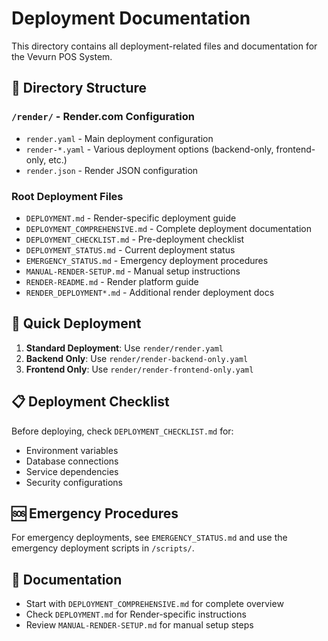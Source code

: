 # Deployment Documentation

This directory contains all deployment-related files and documentation for the Vevurn POS System.

## 📁 Directory Structure

### `/render/` - Render.com Configuration
- `render.yaml` - Main deployment configuration
- `render-*.yaml` - Various deployment options (backend-only, frontend-only, etc.)
- `render.json` - Render JSON configuration

### Root Deployment Files
- `DEPLOYMENT.md` - Render-specific deployment guide
- `DEPLOYMENT_COMPREHENSIVE.md` - Complete deployment documentation
- `DEPLOYMENT_CHECKLIST.md` - Pre-deployment checklist
- `DEPLOYMENT_STATUS.md` - Current deployment status
- `EMERGENCY_STATUS.md` - Emergency deployment procedures
- `MANUAL-RENDER-SETUP.md` - Manual setup instructions
- `RENDER-README.md` - Render platform guide
- `RENDER_DEPLOYMENT*.md` - Additional render deployment docs

## 🚀 Quick Deployment

1. **Standard Deployment**: Use `render/render.yaml`
2. **Backend Only**: Use `render/render-backend-only.yaml`
3. **Frontend Only**: Use `render/render-frontend-only.yaml`

## 📋 Deployment Checklist

Before deploying, check `DEPLOYMENT_CHECKLIST.md` for:
- Environment variables
- Database connections
- Service dependencies
- Security configurations

## 🆘 Emergency Procedures

For emergency deployments, see `EMERGENCY_STATUS.md` and use the emergency deployment scripts in `/scripts/`.

## 📖 Documentation

- Start with `DEPLOYMENT_COMPREHENSIVE.md` for complete overview
- Check `DEPLOYMENT.md` for Render-specific instructions
- Review `MANUAL-RENDER-SETUP.md` for manual setup steps
